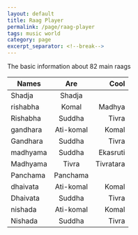 ```yaml
---
layout: default
title: Raag Player
permalink: /page/raag-player
tags: music world
category: page
excerpt_separator: <!--break-->
---
```


The basic information about 82 main raags
<!--break-->

| Names         | Are        | Cool      |
| ------------- |:----------:| ---------:|
| Shadja        | Shadja     |           |
| rishabha      | Komal      | Madhya    |
| Rishabha      | Suddha     | Tivra     |
| gandhara      | Ati-komal  | Komal     |
| Gandhara      | Suddha     | Tivra     |
| madhyama      | Suddha     | Ekasruti  |
| Madhyama      | Tivra      | Tivratara |
| Panchama      | Panchama   |           |
| dhaivata      | Ati-komal  | Komal     |
| Dhaivata      | Suddha     | Tivra     |
| nishada       | Ati-komal  | Komal     |
| Nishada       | Suddha     | Tivra     |

<div>
</div>

<script>
var context = new window.AudioContext();
var source = null;
var audioBuffer = null;
function stopSound() {
    if (source) {
        source.stop(0);
    }
}
function playSound() {
    source = context.createBufferSource();
    source.buffer = audioBuffer;
    source.loop = false;
    source.connect(context.destination);
    source.start(); 
}
function initSound(arrayBuffer) {
    context.decodeAudioData(arrayBuffer, function(buffer) { 
        audioBuffer = buffer;
        playSound();
    }, function(e) {
        console.log('Error decoding file', e);
    });
}
function loadAudioFile(url) {
    var xhr = new XMLHttpRequest();
    xhr.open('GET', url, true);
    xhr.responseType = 'arraybuffer';
    xhr.onload = function(e) {
        initSound(this.response);
    };
    xhr.send();
}
loadAudioFile('/assets/audio/raag/SA2.mp3');
loadAudioFile('/assets/audio/raag/PA2.mp3');
</script>

